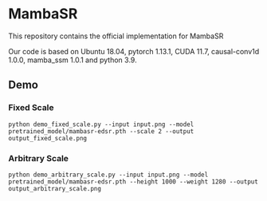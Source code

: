 # MambaSR
This repository contains the official implementation for MambaSR

Our code is based on Ubuntu 18.04, pytorch 1.13.1, CUDA 11.7, causal-conv1d 1.0.0, mamba_ssm 1.0.1 and python 3.9.

## Demo
### Fixed Scale
`python demo_fixed_scale.py --input input.png --model pretrained_model/mambasr-edsr.pth --scale 2 --output output_fixed_scale.png`

### Arbitrary Scale
`python demo_arbitrary_scale.py --input input.png --model pretrained_model/mambasr-edsr.pth --height 1000 --weight 1280 --output output_arbitrary_scale.png`
